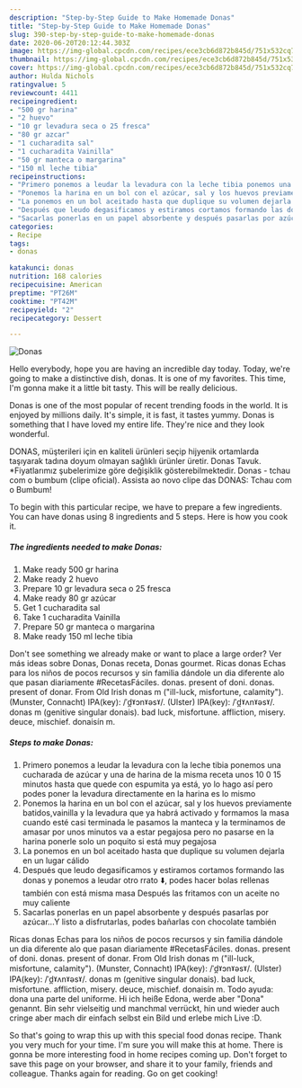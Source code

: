```yaml
---
description: "Step-by-Step Guide to Make Homemade Donas"
title: "Step-by-Step Guide to Make Homemade Donas"
slug: 390-step-by-step-guide-to-make-homemade-donas
date: 2020-06-20T20:12:44.303Z
image: https://img-global.cpcdn.com/recipes/ece3cb6d872b845d/751x532cq70/donas-foto-principal.jpg
thumbnail: https://img-global.cpcdn.com/recipes/ece3cb6d872b845d/751x532cq70/donas-foto-principal.jpg
cover: https://img-global.cpcdn.com/recipes/ece3cb6d872b845d/751x532cq70/donas-foto-principal.jpg
author: Hulda Nichols
ratingvalue: 5
reviewcount: 4411
recipeingredient:
- "500 gr harina"
- "2 huevo"
- "10 gr levadura seca o 25 fresca"
- "80 gr azcar"
- "1 cucharadita sal"
- "1 cucharadita Vainilla"
- "50 gr manteca o margarina"
- "150 ml leche tibia"
recipeinstructions:
- "Primero ponemos a leudar la levadura con la leche tibia ponemos una cucharada de azúcar y una de harina de la misma receta unos 10 0 15 minutos hasta que quede con espumita ya está, yo lo hago así pero podes poner la levadura directamente en la harina es lo mismo"
- "Ponemos la harina en un bol con el azúcar, sal y los huevos previamente batidos,vainilla y la levadura que ya habrá activado y formamos la masa cuando esté casi terminada le pasamos la manteca y la terminamos de amasar por unos minutos va a estar pegajosa pero no pasarse en la harina ponerle solo un poquito si está muy pegajosa"
- "La ponemos en un bol aceitado hasta que duplique su volumen dejarla en un lugar cálido"
- "Después que leudo degasificamos y estiramos cortamos formando las donas y ponemos a leudar otro rrato ⬇️, podes hacer bolas rellenas también con está misma masa Después las fritamos con un aceite no muy caliente"
- "Sacarlas ponerlas en un papel absorbente y después pasarlas por azúcar...Y listo a disfrutarlas, podes bañarlas con chocolate también"
categories:
- Recipe
tags:
- donas

katakunci: donas 
nutrition: 168 calories
recipecuisine: American
preptime: "PT26M"
cooktime: "PT42M"
recipeyield: "2"
recipecategory: Dessert

---
```



![Donas](https://img-global.cpcdn.com/recipes/ece3cb6d872b845d/751x532cq70/donas-foto-principal.jpg)

Hello everybody, hope you are having an incredible day today. Today, we're going to make a distinctive dish, donas. It is one of my favorites. This time, I'm gonna make it a little bit tasty. This will be really delicious.

Donas is one of the most popular of recent trending foods in the world. It is enjoyed by millions daily. It's simple, it is fast, it tastes yummy. Donas is something that I have loved my entire life. They're nice and they look wonderful.

DONAS, müşterileri için en kaliteli ürünleri seçip hijyenik ortamlarda taşıyarak tadına doyum olmayan sağlıklı ürünler üretir. Donas Tavuk. *Fiyatlarımız şubelerimize göre değişiklik gösterebilmektedir. Donas - tchau com o bumbum (clipe oficial). Assista ao novo clipe das DONAS: Tchau com o Bumbum!


To begin with this particular recipe, we have to prepare a few ingredients. You can have donas using 8 ingredients and 5 steps. Here is how you cook it.

<!--inarticleads1-->

##### The ingredients needed to make Donas:

1. Make ready 500 gr harina
1. Make ready 2 huevo
1. Prepare 10 gr levadura seca o 25 fresca
1. Make ready 80 gr azúcar
1. Get 1 cucharadita sal
1. Take 1 cucharadita Vainilla
1. Prepare 50 gr manteca o margarina
1. Make ready 150 ml leche tibia


Don&#39;t see something we already make or want to place a large order? Ver más ideas sobre Donas, Donas receta, Donas gourmet. Ricas donas Echas para los niños de pocos recursos y sin familia dándole un dia diferente alo que pasan diariamente #RecetasFáciles. donas. present of doni. donas. present of donar. From Old Irish donas m (&#34;ill-luck, misfortune, calamity&#34;). (Munster, Connacht) IPA(key): /ˈd̪ˠɔnˠəsˠ/. (Ulster) IPA(key): /ˈd̪ˠʌnˠəsˠ/. donas m (genitive singular donais). bad luck, misfortune. affliction, misery. deuce, mischief. donaisín m. 

<!--inarticleads2-->

##### Steps to make Donas:

1. Primero ponemos a leudar la levadura con la leche tibia ponemos una cucharada de azúcar y una de harina de la misma receta unos 10 0 15 minutos hasta que quede con espumita ya está, yo lo hago así pero podes poner la levadura directamente en la harina es lo mismo
1. Ponemos la harina en un bol con el azúcar, sal y los huevos previamente batidos,vainilla y la levadura que ya habrá activado y formamos la masa cuando esté casi terminada le pasamos la manteca y la terminamos de amasar por unos minutos va a estar pegajosa pero no pasarse en la harina ponerle solo un poquito si está muy pegajosa
1. La ponemos en un bol aceitado hasta que duplique su volumen dejarla en un lugar cálido
1. Después que leudo degasificamos y estiramos cortamos formando las donas y ponemos a leudar otro rrato ⬇️, podes hacer bolas rellenas también con está misma masa Después las fritamos con un aceite no muy caliente
1. Sacarlas ponerlas en un papel absorbente y después pasarlas por azúcar...Y listo a disfrutarlas, podes bañarlas con chocolate también


Ricas donas Echas para los niños de pocos recursos y sin familia dándole un dia diferente alo que pasan diariamente #RecetasFáciles. donas. present of doni. donas. present of donar. From Old Irish donas m (&#34;ill-luck, misfortune, calamity&#34;). (Munster, Connacht) IPA(key): /ˈd̪ˠɔnˠəsˠ/. (Ulster) IPA(key): /ˈd̪ˠʌnˠəsˠ/. donas m (genitive singular donais). bad luck, misfortune. affliction, misery. deuce, mischief. donaisín m. Todo ayuda: dona una parte del uniforme. Hi ich heiße Edona, werde aber &#34;Dona&#34; genannt. Bin sehr vielseitig und manchmal verrückt, hin und wieder auch cringe aber mach dir einfach selbst ein Bild und erlebe mich Live :D. 

So that's going to wrap this up with this special food donas recipe. Thank you very much for your time. I'm sure you will make this at home. There is gonna be more interesting food in home recipes coming up. Don't forget to save this page on your browser, and share it to your family, friends and colleague. Thanks again for reading. Go on get cooking!
